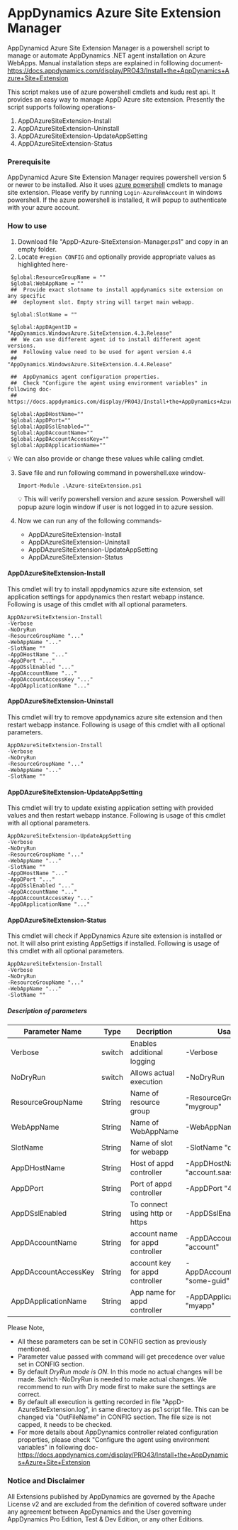 # AppDynamics Azure Site Extension Manager
AppDynamicd Azure Site Extension Manager is a powershell script to manage or automate AppDynamics .NET agent installation on Azure WebApps. Manual installation steps are explained in folllowing document- 
https://docs.appdynamics.com/display/PRO43/Install+the+AppDynamics+Azure+Site+Extension

This script makes use of azure powershell cmdlets and kudu rest api. It provides an easy way to manage AppD Azure site extension. Presently the script supports following operations- 
1. AppDAzureSiteExtension-Install
2. AppDAzureSiteExtension-Uninstall
3. AppDAzureSiteExtension-UpdateAppSetting
4. AppDAzureSiteExtension-Status
  
### Prerequisite 
AppDynamicd Azure Site Extension Manager requires powershell version 5 or newer to be installed. Also it uses [azure powershell](https://docs.microsoft.com/en-us/powershell/azure/overview?view=azurermps-5.2.0) cmdlets to manage site extension. Please verify by running `Login-AzureRmAccount` in windows powershell. If the azure powershell is installed, it will popup to authenticate with your azure account. 

### How to use

1. Download file "AppD-Azure-SiteExtension-Manager.ps1" and copy in an empty folder.
2. Locate `#region CONFIG` and optionally provide appropriate values as highlighted here- 
```
 $global:ResourceGroupName = "" 
 $global:WebAppName = ""
 ##  Provide exact slotname to install appdynamics site extension on any specific
 ##  deployment slot. Empty string will target main webapp.

 $global:SlotName = "" 

 $global:AppDAgentID = "AppDynamics.WindowsAzure.SiteExtension.4.3.Release"
 ##  We can use different agent id to install different agent versions. 
 ##  Following value need to be used for agent version 4.4
 ##                    "AppDynamics.WindowsAzure.SiteExtension.4.4.Release"

 ##  AppDynamics agent configuration properties. 
 ##  Check "Configure the agent using environment variables" in following doc-
 ##  https://docs.appdynamics.com/display/PRO43/Install+the+AppDynamics+Azure+Site+Extension 

 $global:AppDHostName="" 
 $global:AppDPort="" 
 $global:AppDSslEnabled="" 
 $global:AppDAccountName="" 
 $global:AppDAccountAccessKey="" 
 $global:AppDApplicationName="" 
```
   :bulb: We can also provide or change these values while calling cmdlet. 

3. Save file and run following command in powershell.exe window- 

   `Import-Module .\Azure-siteExtension.ps1`
 
   :bulb: This will verify powershell version and azure session. Powershell will popup azure login window if user is not logged in to azure session.

4. Now we can run any of the following commands-
      - AppDAzureSiteExtension-Install
      - AppDAzureSiteExtension-Uninstall
      - AppDAzureSiteExtension-UpdateAppSetting
      - AppDAzureSiteExtension-Status

#### AppDAzureSiteExtension-Install
This cmdlet will try to install appdynamics azure site extension, set application settings for appdynamics then restart webapp instance. Following is usage of this cmdlet with all optional parameters.
```
AppDAzureSiteExtension-Install
-Verbose 
-NoDryRun 
-ResourceGroupName "..." 
-WebAppName "..." 
-SlotName "" 
-AppDHostName "..." 
-AppDPort "..." 
-AppDSslEnabled "..." 
-AppDAccountName "..." 
-AppDAccountAccessKey "..." 
-AppDApplicationName "..." 
```

#### AppDAzureSiteExtension-Uninstall
This cmdlet will try to remove appdynamics azure site extension and then restart webapp instance. Following is usage of this cmdlet with all optional parameters.
```
AppDAzureSiteExtension-Install 
-Verbose 
-NoDryRun 
-ResourceGroupName "..." 
-WebAppName "..." 
-SlotName "" 
```

#### AppDAzureSiteExtension-UpdateAppSetting
This cmdlet will try to update existing application setting with provided values and then restart webapp instance. Following is usage of this cmdlet with all optional parameters.
```
AppDAzureSiteExtension-UpdateAppSetting
-Verbose 
-NoDryRun 
-ResourceGroupName "..." 
-WebAppName "..." 
-SlotName "" 
-AppDHostName "..." 
-AppDPort "..." 
-AppDSslEnabled "..." 
-AppDAccountName "..." 
-AppDAccountAccessKey "..." 
-AppDApplicationName "..."  
```

#### AppDAzureSiteExtension-Status
This cmdlet will check if AppDynamics Azure site extension is installed or not. It will also print existing AppSettigs if installed. Following is usage of this cmdlet with all optional parameters.
```
AppDAzureSiteExtension-Install 
-Verbose 
-NoDryRun 
-ResourceGroupName "..." 
-WebAppName "..." 
-SlotName "" 
```


##### Description of parameters 

Parameter Name | Type | Decription | Usage
---------------|------|------------|-------
Verbose | switch | Enables additional logging | -Verbose  
NoDryRun | switch | Allows actual execution | -NoDryRun  
ResourceGroupName | String | Name of resource group | -ResourceGroupName "mygroup" 
WebAppName | String | Name of WebAppName | -WebAppName "myapp"  
SlotName | String | Name of slot for webapp | -SlotName "qa"  
AppDHostName | String | Host of appd controller | -AppDHostName "account.saas.appd.com"  
AppDPort | String | Port of appd controller | -AppDPort "443"  
AppDSslEnabled | String | To connect using http or https | -AppDSslEnabled "true"  
AppDAccountName | String | account name for appd controller | -AppDAccountName "account"   
AppDAccountAccessKey | String | account key for appd controller | -AppDAccountAccessKey "some-guid"  
AppDApplicationName | String | App name for appd controller | -AppDApplicationName "myapp"   


Please Note, 
- All these parameters can be set in CONFIG section as previously mentioned. 
- Parameter value passed with command will get precedence over value set in CONFIG section.
- By default *DryRun mode is ON*. In this mode no actual changes will be made. Switch -NoDryRun is needed to make actual changes. We recommend to run with Dry mode first to make sure the settings are correct. 
- By default all execution is getting recorded in file "AppD-AzureSiteExtension.log", in same directory as ps1 script file. This can be changed via "OutFileName" in CONFIG section. The file size is not capped, it needs to be checked. 
- For more details about AppDynamics controller related configuration properties, please check "Configure the agent using environment variables" in following doc- 
https://docs.appdynamics.com/display/PRO43/Install+the+AppDynamics+Azure+Site+Extension 

### Notice and Disclaimer
All Extensions published by AppDynamics are governed by the Apache License v2 and are excluded from the definition of covered software under any agreement between AppDynamics and the User governing AppDynamics Pro Edition, Test & Dev Edition, or any other Editions.
